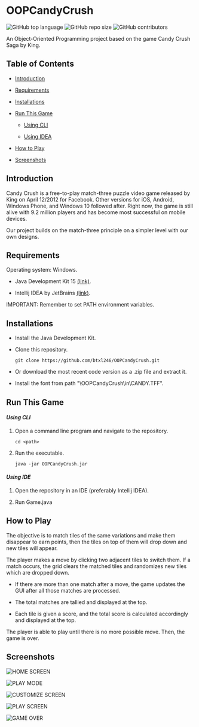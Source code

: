# OOPCandyCrush
![GitHub top language](https://img.shields.io/github/languages/top/btxl246/OOPCandyCrush) ![GitHub repo size](https://img.shields.io/github/repo-size/btxl246/OOPCandyCrush) ![GitHub contributors](https://img.shields.io/github/contributors/btxl246/OOPCandyCrush) 

An Object-Oriented Programming project based on the game Candy Crush Saga by King.

## Table of Contents
* [Introduction](#introduction)

* [Requirements](#requirements)

* [Installations](#installations)

* [Run This Game](#run-this-game)

  * [Using CLI](#_using-cli_)
  
  * [Using IDEA](#_using-ide_)

* [How to Play](#how-to-play)

* [Screenshots](#screenshots)

## Introduction
Candy Crush is a free-to-play match-three puzzle video game released by King on April 12/2012 for Facebook. Other versions for iOS, Android, Windows Phone, and Windows 10 followed after. Right now, the game is still alive with 9.2 million players and has become most successful on mobile devices.

Our project builds on the match-three principle on a simpler level with our own designs. 

## Requirements
Operating system: Windows.

* Java Development Kit 15 [(link)](https://www.oracle.com/java/technologies/javase-downloads.html).

* Intellij IDEA by JetBrains [(link)](https://www.jetbrains.com/idea/download/).

IMPORTANT: Remember to set PATH environment variables.

## Installations
* Install the Java Development Kit.

* Clone this repository.
  ```
  git clone https://github.com/btxl246/OOPCandyCrush.git
  ```
  
* Or download the most recent code version as a .zip file and extract it.

* Install the font from path "\OOPCandyCrush\in\CANDY.TFF".

## Run This Game
#### _Using CLI_
1. Open a command line program and navigate to the repository.
   ```
   cd <path>
   ```
   
2. Run the executable.
   ```
   java -jar OOPCandyCrush.jar
   ```

#### _Using IDE_
1. Open the repository in an IDE (preferably Intellij IDEA).

2. Run Game.java

## How to Play
The objective is to match tiles of the same variations and make them disappear to earn points, then the tiles on top of them will drop down and new tiles will appear.

The player makes a move by clicking two adjacent tiles to switch them. If a match occurs, the grid clears the matched tiles and randomizes new tiles which are dropped down.

* If there are more than one match after a move, the game updates the GUI after all those matches are processed.

* The total matches are tallied and displayed at the top.

* Each tile is given a score, and the total score is calculated accordingly and displayed at the top.

The player is able to play until there is no more possible move. Then, the game is over.

## Screenshots
![HOME SCREEN](https://github.com/btxl246/OOPCandyCrush/blob/main/in/images/screenshots/home.png)

![PLAY MODE](https://github.com/btxl246/OOPCandyCrush/blob/main/in/images/screenshots/playMode.png)

![CUSTOMIZE SCREEN](https://github.com/btxl246/OOPCandyCrush/blob/main/in/images/screenshots/customize.png)

![PLAY SCREEN](https://github.com/btxl246/OOPCandyCrush/blob/main/in/images/screenshots/playCustomize.png)

![GAME OVER](https://github.com/btxl246/OOPCandyCrush/blob/main/in/images/screenshots/gameOver.png)
